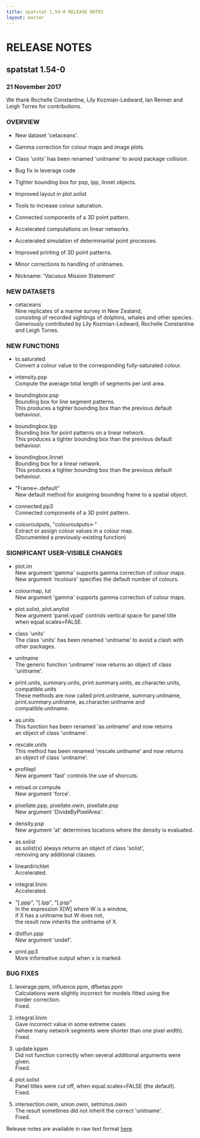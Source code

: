 ```yaml
---
title: spatstat 1.54-0 RELEASE NOTES
layout: master
---
```


# RELEASE NOTES

## spatstat 1.54-0

### 21 November 2017

   We thank Rochelle Constantine, Lily Kozmian-Ledward,
   Ian Renner and Leigh Torres for contributions.

### OVERVIEW

 * New dataset 'cetaceans'.

 * Gamma correction for colour maps and image plots.

 * Class 'units' has been renamed 'unitname' to avoid package collision.

 * Bug fix in leverage code

 * Tighter bounding box for psp, lpp, linnet objects.

 * Improved layout in plot.solist

 * Tools to increase colour saturation.

 * Connected components of a 3D point pattern.

 * Accelerated computations on linear networks.

 * Accelerated simulation of determinantal point processes.

 * Improved printing of 3D point patterns.

 * Minor corrections to handling of unitnames.

 * Nickname: 'Vacuous Mission Statement' 

### NEW DATASETS

 * cetaceans  
    Nine replicates of a marine survey in New Zealand,  
    consisting of recorded sightings of dolphins, whales and other species.  
    Generously contributed by Lily Kozmian-Ledward, Rochelle Constantine  
    and Leigh Torres.

### NEW FUNCTIONS

 * to.saturated  
    Convert a colour value to the corresponding fully-saturated colour.

 * intensity.psp  
    Compute the average total length of segments per unit area.

 * boundingbox.psp  
    Bounding box for line segment patterns.  
    This produces a tighter bounding box than the previous default behaviour.

 * boundingbox.lpp  
    Bounding box for point patterns on a linear network.  
    This produces a tighter bounding box than the previous default behaviour.

 * boundingbox.linnet  
    Bounding box for a linear network.  
    This produces a tighter bounding box than the previous default behaviour.

 * "Frame<-.default"  
    New default method for assigning bounding frame to a spatial object.

 * connected.pp3  
    Connected components of a 3D point pattern.

 * colouroutputs, "colouroutputs<-"  
    Extract or assign colour values in a colour map.  
    (Documented a previously-existing function)

### SIGNIFICANT USER-VISIBLE CHANGES

 * plot.im  
    New argument 'gamma' supports gamma correction of colour maps.  
    New argument 'ncolours' specifies the default number of colours.

 * colourmap, lut  
    New argument 'gamma' supports gamma correction of colour maps.

 * plot.solist, plot.anylist  
    New argument 'panel.vpad' controls vertical space for panel title  
    when equal.scales=FALSE.

 * class 'units'  
    The class 'units' has been renamed 'unitname' to avoid a clash with  
    other packages.

 * unitname  
    The generic function 'unitname' now returns an object of class 'unitname'. 

 * print.units, summary.units, print.summary.units, as.character.units,  
    compatible.units  
    These methods are now called print.unitname, summary.unitname,  
    print.summary.unitname, as.character.unitname and compatible.unitname.

 * as.units  
    This function has been renamed 'as.unitname' and now returns  
    an object of class 'unitname'.

 * rescale.units  
    This method has been renamed 'rescale.unitname' and now returns  
    an object of class 'unitname'.

 * profilepl  
    New argument 'fast' controls the use of shorcuts.

 * reload.or.compute  
    New argument 'force'.

 * pixellate.ppp, pixellate.owin, pixellate.psp  
    New argument 'DivideByPixelArea'.

 * density.psp  
    New argument 'at' determines locations where the density is evaluated.

 * as.solist  
    as.solist(x) always returns an object of class 'solist',  
    removing any additional classes.

 * lineardirichlet  
    Accelerated.

 * integral.linim  
    Accelerated.

 * "[.ppp", "[.lpp", "[.psp"  
    In the expression X[W] where W is a window,  
    if X has a unitname but W does not,   
    the result now inherits the unitname of X.

 * distfun.ppp  
    New argument 'undef'.

 * print.pp3  
    More informative output when x is marked.

### BUG FIXES

1. leverage.ppm, influence.ppm, dfbetas.ppm  
     Calculations were slightly incorrect for models fitted using the  
     border correction.  
     Fixed.

2. integral.linim  
     Gave incorrect value in some extreme cases  
     (where many network segments were shorter than one pixel width).  
     Fixed.

3. update.kppm  
     Did not function correctly when several additional arguments were given.  
     Fixed.

4. plot.solist  
     Panel titles were cut off, when equal.scales=FALSE (the default).  
     Fixed.

5. intersection.owin, union.owin, setminus.owin  
     The result sometimes did not inherit the correct 'unitname'.  
     Fixed.

Release notes are available in raw text format [here](spatstat-1.54-0.txt).
